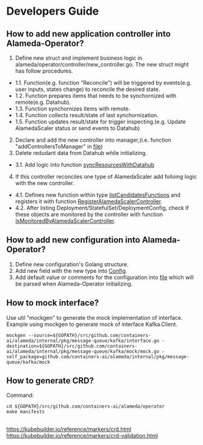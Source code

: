 # Developers Guide


## How to add new application controller into Alameda-Operator?
1. Define new struct and implement business logic in alameda/operator/controller/new_controller.go. The new struct might has follow procedures. 
- 1.1. Function(e.g. function "Reconcile") will be triggered by events(e.g. user inputs, states change) to reconcile the desired state.
- 1.2. Function prepares items that needs to be synchornized with remote(e.g. Datahub).
- 1.3. Function synchornizes items with remote.
- 1.4. Function collects result/state of last synchornization.
- 1.5. Function updates result/state for trigger inspecting.(e.g. Update AlamedaScaler status or send events to Datahub)
2. Declare and add the new controller into manager,(i.e. function "addControllersToManager" in [file](../cmd/manager/main.go))
3. Delete redudant data from Datahub while initializing.
- 3.1. Add logic into function [syncResourcesWithDatahub](../cmd/manager/sync_datahub.go) 
4. If this controller reconciles one type of AlamedaScaler add folloing logic with the new controller.
- 4.1. Defines new function within type [listCandidatesFunctions](../controllers/candidates.go) and registers it with function [RegisterAlamedaScalerController](../controllers/candidates.go).
- 4.2. After listing Deployment/StatefulSet/DeploymentConfig, check if these objects are monitored by the controller with function [IsMonitoredByAlamedaScalerController](../controllers/util.go).


## How to add new configuration into Alameda-Operator?
1. Define new configuration's Golang structure.
2. Add new field with the new type into [Config](../config.go).
3. Add default value or comments for the configuration into [file](../etc/operator.toml) which will be parsed when Alameda-Operator initializing.

## How to mock interface?
Use util "mockgen" to generate the mock implementation of interface.
Example using mockgen to generate mock of interface Kafka.Client.
```
mockgen --source=${GOPATH}/src/github.com/containers-ai/alameda/internal/pkg/message-queue/kafka/interface.go -destination=${GOPATH}/src/github.com/containers-ai/alameda/internal/pkg/message-queue/kafka/mock/mock.go -self_package=github.com/containers-ai/alameda/internal/pkg/message-queue/kafka/mock
``` 

## How to generate CRD?
Command:
```
cd ${GOPATH}/src/github.com/containers-ai/alameda/operator
make manifests
```

## 
https://kubebuilder.io/reference/markers/crd.html
https://kubebuilder.io/reference/markers/crd-validation.html